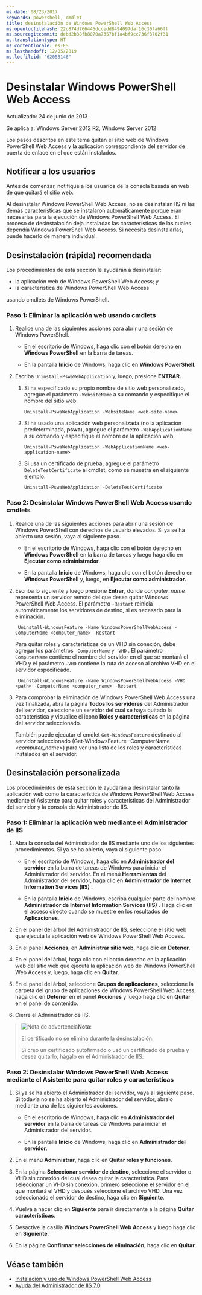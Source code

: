 ```yaml
---
ms.date: 08/23/2017
keywords: powershell, cmdlet
title: desinstalación de Windows PowerShell Web Access
ms.openlocfilehash: 22c874d766445dccedd8494097daf16c30fa66ff
ms.sourcegitcommit: debd2b38fb8070a7357bf1a4bf9cc736f3702f31
ms.translationtype: HT
ms.contentlocale: es-ES
ms.lasthandoff: 12/05/2019
ms.locfileid: "62058146"
---
```

# <a name="uninstall-windows-powershell-web-access"></a>Desinstalar Windows PowerShell Web Access

Actualizado: 24 de junio de 2013

Se aplica a: Windows Server 2012 R2, Windows Server 2012

Los pasos descritos en este tema quitan el sitio web de Windows PowerShell Web Access y la aplicación correspondiente del servidor de puerta de enlace en el que están instalados.

## <a name="notify-users"></a>Notificar a los usuarios

Antes de comenzar, notifique a los usuarios de la consola basada en web de que quitará el sitio web.

Al desinstalar Windows PowerShell Web Access, no se desinstalan IIS ni las demás características que se instalaron automáticamente porque eran necesarias para la ejecución de Windows PowerShell Web Access.
El proceso de desinstalación deja instaladas las características de las cuales dependía Windows PowerShell Web Access. Si necesita desinstalarlas, puede hacerlo de manera individual.

## <a name="recommended-quick-uninstallation"></a>Desinstalación (rápida) recomendada

Los procedimientos de esta sección le ayudarán a desinstalar:

- la aplicación web de Windows PowerShell Web Access; y
- la característica de Windows PowerShell Web Access

usando cmdlets de Windows PowerShell.

### <a name="step-1-delete-the-web-application-using-cmdlets"></a>Paso 1: Eliminar la aplicación web usando cmdlets

1. Realice una de las siguientes acciones para abrir una sesión de Windows PowerShell.

    -   En el escritorio de Windows, haga clic con el botón derecho en **Windows PowerShell** en la barra de tareas.

    -   En la pantalla **Inicio** de Windows, haga clic en **Windows PowerShell**.

2. Escriba `Uninstall-PswaWebApplication` y, luego, presione **ENTRAR**.
   1. Si ha especificado su propio nombre de sitio web personalizado, agregue el parámetro `-WebsiteName` a su comando y especifique el nombre del sitio web.

        `Uninstall-PswaWebApplication -WebsiteName <web-site-name>`
   1. Si ha usado una aplicación web personalizada (no la aplicación predeterminada, **pswa**), agregue el parámetro `-WebApplicationName` a su comando y especifique el nombre de la aplicación web.

        `Uninstall-PswaWebApplication -WebApplicationName <web-application-name>`
   1. Si usa un certificado de prueba, agregue el parámetro `DeleteTestCertificate` al cmdlet, como se muestra en el siguiente ejemplo.

        `Uninstall-PswaWebApplication -DeleteTestCertificate`

### <a name="step-2-uninstall-windows-powershell-web-access-using-cmdlets"></a>Paso 2: Desinstalar Windows PowerShell Web Access usando cmdlets

1. Realice una de las siguientes acciones para abrir una sesión de Windows PowerShell con derechos de usuario elevados. Si ya se ha abierto una sesión, vaya al siguiente paso.

    -   En el escritorio de Windows, haga clic con el botón derecho en **Windows PowerShell** en la barra de tareas y luego haga clic en **Ejecutar como administrador**.

    -   En la pantalla **Inicio** de Windows, haga clic con el botón derecho en **Windows PowerShell** y, luego, en **Ejecutar como administrador**.

1. Escriba lo siguiente y luego presione **Entrar**, donde *computer_name* representa un servidor remoto del que desea quitar Windows PowerShell Web Access. El parámetro `-Restart` reinicia automáticamente los servidores de destino, si es necesario para la eliminación.

        Uninstall-WindowsFeature -Name WindowsPowerShellWebAccess -ComputerName <computer_name> -Restart

    Para quitar roles y características de un VHD sin conexión, debe agregar los parámetros `-ComputerName` y `-VHD` . El parámetro `-ComputerName` contiene el nombre del servidor en el que se montará el VHD y el parámetro `-VHD` contiene la ruta de acceso al archivo VHD en el servidor especificado.

        Uninstall-WindowsFeature -Name WindowsPowerShellWebAccess -VHD <path> -ComputerName <computer_name> -Restart

1. Para comprobar la eliminación de Windows PowerShell Web Access una vez finalizada, abra la página **Todos los servidores** del Administrador del servidor, seleccione un servidor del cual se haya quitado la característica y visualice el icono **Roles y características** en la página del servidor seleccionado.

    También puede ejecutar el cmdlet `Get-WindowsFeature` destinado al servidor seleccionado (Get-WindowsFeature -ComputerName &lt;*computer_name*&gt;) para ver una lista de los roles y características instalados en el servidor.

## <a name="custom-uninstallation"></a>Desinstalación personalizada

Los procedimientos de esta sección le ayudarán a desinstalar tanto la aplicación web como la característica de Windows PowerShell Web Access mediante el Asistente para quitar roles y características del Administrador del servidor y la consola de Administrador de IIS.

### <a name="step-1-delete-the-web-application-using-iis-manager"></a>Paso 1: Eliminar la aplicación web mediante el Administrador de IIS


1. Abra la consola del Administrador de IIS mediante uno de los siguientes procedimientos. Si ya se ha abierto, vaya al siguiente paso.

    -   En el escritorio de Windows, haga clic en **Administrador del servidor** en la barra de tareas de Windows para iniciar el Administrador del servidor. En el menú **Herramientas** del Administrador del servidor, haga clic en **Administrador de Internet Information Services (IIS)** .

    -   En la pantalla **Inicio** de Windows, escriba cualquier parte del nombre **Administrador de Internet Information Services (IIS)** . Haga clic en el acceso directo cuando se muestre en los resultados de **Aplicaciones**.

1. En el panel del árbol del Administrador de IIS, seleccione el sitio web que ejecuta la aplicación web de Windows PowerShell Web Access.

1. En el panel **Acciones**, en **Administrar sitio web**, haga clic en **Detener**.

1. En el panel del árbol, haga clic con el botón derecho en la aplicación web del sitio web que ejecuta la aplicación web de Windows PowerShell Web Access y, luego, haga clic en **Quitar**.

1. En el panel del árbol, seleccione **Grupos de aplicaciones**, seleccione la carpeta del grupo de aplicaciones de Windows PowerShell Web Access, haga clic en **Detener** en el panel **Acciones** y luego haga clic en **Quitar** en el panel de contenido.

1. Cierre el Administrador de IIS.

> ![Nota de advertencia](images/SecurityNote.jpeg)**Nota**:
>
> El certificado no se elimina durante la desinstalación.
>
> Si creó un certificado autofirmado o usó un certificado de prueba y desea quitarlo, hágalo en el Administrador de IIS.

### <a name="step-2-uninstall-windows-powershell-web-access-using-the-remove-roles-and-features-wizard"></a>Paso 2: Desinstalar Windows PowerShell Web Access mediante el Asistente para quitar roles y características

1. Si ya se ha abierto el Administrador del servidor, vaya al siguiente paso. Si todavía no se ha abierto el Administrador del servidor, ábralo mediante una de las siguientes acciones.

    -   En el escritorio de Windows, haga clic en **Administrador del servidor** en la barra de tareas de Windows para iniciar el Administrador del servidor.

    -   En la pantalla **Inicio** de Windows, haga clic en **Administrador del servidor**.

1. En el menú **Administrar**, haga clic en **Quitar roles y funciones**.

1. En la página **Seleccionar servidor de destino**, seleccione el servidor o VHD sin conexión del cual desea quitar la característica. Para seleccionar un VHD sin conexión, primero seleccione el servidor en el que montará el VHD y después seleccione el archivo VHD. Una vez seleccionado el servidor de destino, haga clic en **Siguiente**.

1. Vuelva a hacer clic en **Siguiente** para ir directamente a la página **Quitar características**.

1. Desactive la casilla **Windows PowerShell Web Access** y luego haga clic en **Siguiente**.

1. En la página **Confirmar selecciones de eliminación**, haga clic en **Quitar**.

## <a name="see-also"></a>Véase también

- [Instalación y uso de Windows PowerShell Web Access](install-and-use-windows-powershell-web-access.md)
- [Ayuda del Administrador de IIS 7.0](https://technet.microsoft.com/library/cc732664.aspx)